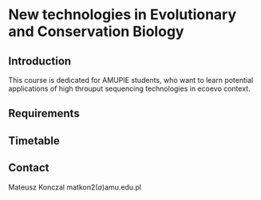 # New technologies in Evolutionary and Conservation Biology 

## Introduction
This course is dedicated for AMUPIE students, who want to learn potential applications of high throuput sequencing technologies in ecoevo context. 

## Requirements 

## Timetable 

## Contact 
Mateusz Konczal
matkon2(_a_)amu.edu.pl